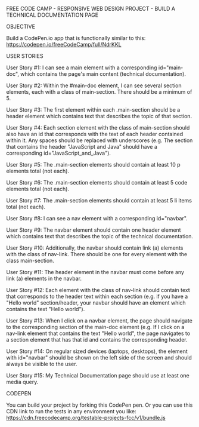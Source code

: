 FREE CODE CAMP - RESPONSIVE WEB DESIGN PROJECT - BUILD A TECHNICAL DOCUMENTATION PAGE

OBJECTIVE

  Build a CodePen.io app that is functionally similar to this: https://codepen.io/freeCodeCamp/full/NdrKKL
  
USER STORIES
  
  User Story #1: I can see a main element with a corresponding id="main-doc", which contains the page's main content (technical documentation).

  User Story #2: Within the #main-doc element, I can see several section elements, each with a class of main-section. There should be a minimum of 5.

  User Story #3: The first element within each .main-section should be a header element which contains text that describes the topic of that section.

  User Story #4: Each section element with the class of main-section should also have an id that corresponds with the text of each header contained within it. Any spaces should be replaced with underscores (e.g. The section that contains the header "JavaScript and Java" should have a corresponding id="JavaScript_and_Java").

  User Story #5: The .main-section elements should contain at least 10 p elements total (not each).

  User Story #6: The .main-section elements should contain at least 5 code elements total (not each).

  User Story #7: The .main-section elements should contain at least 5 li items total (not each).

  User Story #8: I can see a nav element with a corresponding id="navbar".

  User Story #9: The navbar element should contain one header element which contains text that describes the topic of the technical documentation.

  User Story #10: Additionally, the navbar should contain link (a) elements with the class of nav-link. There should be one for every element with the class main-section.

  User Story #11: The header element in the navbar must come before any link (a) elements in the navbar.

  User Story #12: Each element with the class of nav-link should contain text that corresponds to the header text within each section (e.g. if you have a "Hello world" section/header, your navbar should have an element which contains the text "Hello world").

  User Story #13: When I click on a navbar element, the page should navigate to the corresponding section of the main-doc element (e.g. If I click on a nav-link element that contains the text "Hello world", the page navigates to a section element that has that id and contains the corresponding header.

  User Story #14: On regular sized devices (laptops, desktops), the element with id="navbar" should be shown on the left side of the screen and should always be visible to the user.

  User Story #15: My Technical Documentation page should use at least one media query.
  

CODEPEN

  You can build your project by forking this CodePen pen. Or you can use this CDN link to run the tests in any environment you like: https://cdn.freecodecamp.org/testable-projects-fcc/v1/bundle.js
